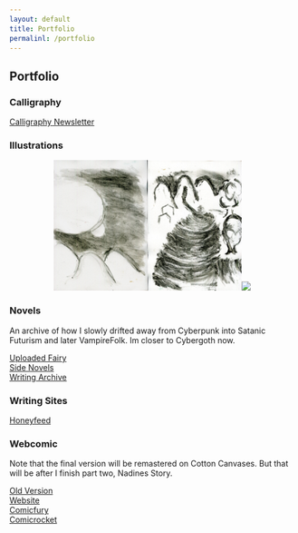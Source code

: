 ```yaml
---
layout: default
title: Portfolio
permalinl: /portfolio
---
```

## Portfolio

### Calligraphy
[Calligraphy Newsletter](https://lwflouisa.github.io/GreenSoot/atom.xml)

### Illustrations
<center>
  <a href="https://lwflouisa.github.io/VampirePortfolio/assets/gallery/epilogue078.jpg"><img src="https://raw.githubusercontent.com/LWFlouisa/VampirePortfolio/main/assets/gallery/epilogue075.jpg" width="33%"></a><a href="https://lwflouisa.github.io/VampirePortfolio/assets/gallery/epilogue076.jpg"><img src="https://raw.githubusercontent.com/LWFlouisa/VampirePortfolio/main/assets/gallery/epilogue076.jpg" width="33%"></a><a href="https://lwflouisa.github.io/VampirePortfolio/assets/gallery/epilogue078.jpg"><img src="https://lwflouisa.github.io/VampirePortfolio/assets/gallery/epilogue078.jpg" width="33%"></a>
</center>

### Novels
An archive of how I slowly drifted away from Cyberpunk into Satanic Futurism and later VampireFolk. Im closer to Cybergoth now.

[Uploaded Fairy](https://lwflouisa.github.io/Homepage/UploadedFairy)<br />
[Side Novels](https://lwflouisa.github.io/Homepage/SideNovels/)<br />
[Writing Archive](https://lwflouisa.github.io/WritingArchive)

### Writing Sites
[Honeyfeed](https://www.honeyfeed.fm/u/2217)

### Webcomic
Note that the final version will be remastered on Cotton Canvases. But that will be after I finish part two, Nadines Story.

[Old Version](https://lwflouisa.github.io/UploadedFairyWeb)<br />
[Website](https://lwflouisa.github.io/UploadedFairy)<br />
[Comicfury](https://uploadedfairy.thecomicseries.com)<br />
[Comicrocket](https://www.comic-rocket.com/explore/uploaded-fairy/)<br />
